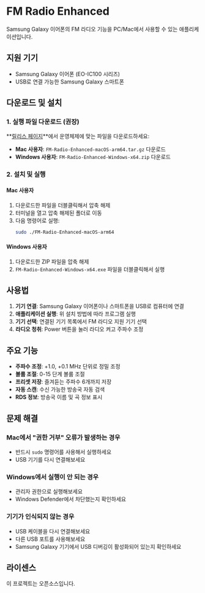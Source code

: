 # FM Radio Enhanced

Samsung Galaxy 이어폰의 FM 라디오 기능을 PC/Mac에서 사용할 수 있는 애플리케이션입니다.

## 지원 기기

- Samsung Galaxy 이어폰 (EO-IC100 시리즈)
- USB로 연결 가능한 Samsung Galaxy 스마트폰

## 다운로드 및 설치

### 1. 실행 파일 다운로드 (권장)

**[릴리스 페이지](../../releases)**에서 운영체제에 맞는 파일을 다운로드하세요:

- **Mac 사용자**: `FM-Radio-Enhanced-macOS-arm64.tar.gz` 다운로드
- **Windows 사용자**: `FM-Radio-Enhanced-Windows-x64.zip` 다운로드

### 2. 설치 및 실행

#### Mac 사용자

1. 다운로드한 파일을 더블클릭해서 압축 해제
2. 터미널을 열고 압축 해제된 폴더로 이동
3. 다음 명령어로 실행:
   ```bash
   sudo ./FM-Radio-Enhanced-macOS-arm64
   ```

#### Windows 사용자

1. 다운로드한 ZIP 파일을 압축 해제
2. `FM-Radio-Enhanced-Windows-x64.exe` 파일을 더블클릭해서 실행

## 사용법

1. **기기 연결**: Samsung Galaxy 이어폰이나 스마트폰을 USB로 컴퓨터에 연결
2. **애플리케이션 실행**: 위 설치 방법에 따라 프로그램 실행
3. **기기 선택**: 연결된 기기 목록에서 FM 라디오 지원 기기 선택
4. **라디오 청취**: Power 버튼을 눌러 라디오 켜고 주파수 조정

## 주요 기능

- **주파수 조정**: +1.0, +0.1 MHz 단위로 정밀 조정
- **볼륨 조절**: 0-15 단계 볼륨 조절
- **프리셋 저장**: 즐겨듣는 주파수 6개까지 저장
- **자동 스캔**: 수신 가능한 방송국 자동 검색
- **RDS 정보**: 방송국 이름 및 곡 정보 표시

## 문제 해결

### Mac에서 "권한 거부" 오류가 발생하는 경우

- 반드시 `sudo` 명령어를 사용해서 실행하세요
- USB 기기를 다시 연결해보세요

### Windows에서 실행이 안 되는 경우

- 관리자 권한으로 실행해보세요
- Windows Defender에서 차단했는지 확인하세요

### 기기가 인식되지 않는 경우

- USB 케이블을 다시 연결해보세요
- 다른 USB 포트를 사용해보세요
- Samsung Galaxy 기기에서 USB 디버깅이 활성화되어 있는지 확인하세요

## 라이센스

이 프로젝트는 오픈소스입니다.
